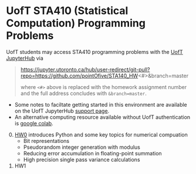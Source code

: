 # UofT STA410 (Statistical Computation) Programming Problems

UofT students may access STA410 programming problems with the [UofT JupyterHub](https://jupyter.utoronto.ca) via

> https://jupyter.utoronto.ca/hub/user-redirect/git-pull?repo=https://github.com/pointOfive/STA140_HW<#>&branch=master
> 
> where `<#>` above is replaced with the homework assignment number and the full address concludes with `&branch=master`.


- Some notes to faciltate getting started in this environment are available on the UofT JupyterHub [support page](https://act.utoronto.ca/jupyterhub-support/).
- An alternative computing resource available without UofT authentication is [google colab](colab.research.google.com).

0. [HW0](https://github.com/pointOfive/STA410_HW0) introduces Python and some key topics for numerical compuation 
   - Bit representations
   - Pseudorandom integer generation with modulus
   - Reducing error accumulation in floating-point summation
   - High precision single pass variance calculations
1. HW1
